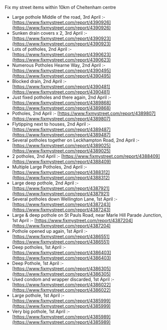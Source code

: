 Fix my street items within 10km of Cheltenham centre

<!-- fix_marker starts -->

- Large pothole Middle of the road, 3rd April :- [https://www.fixmystreet.com/report/4390926](https://www.fixmystreet.com/report/4390926)
- Sunken drain covers x 2, 3rd April :- [https://www.fixmystreet.com/report/4390923](https://www.fixmystreet.com/report/4390923)
- Lots of potholes, 2nd April :- [https://www.fixmystreet.com/report/4390623](https://www.fixmystreet.com/report/4390623)
- Numerous Potholes Hearne Way, 2nd April :- [https://www.fixmystreet.com/report/4390495](https://www.fixmystreet.com/report/4390495)
- Blocked drain, 2nd April :- [https://www.fixmystreet.com/report/4390481](https://www.fixmystreet.com/report/4390481)
- Just fixed potholes and there again, 2nd April :- [https://www.fixmystreet.com/report/4389868](https://www.fixmystreet.com/report/4389868)
- Potholes, 2nd April :- [https://www.fixmystreet.com/report/4389807](https://www.fixmystreet.com/report/4389807)
- Flytipping next to houses, 2nd April :- [https://www.fixmystreet.com/report/4389487](https://www.fixmystreet.com/report/4389487)
- Several potholes together on Leckhampton Road, 2nd April :- [https://www.fixmystreet.com/report/4389025](https://www.fixmystreet.com/report/4389025)
- 2 potholes, 2nd April :- [https://www.fixmystreet.com/report/4388409](https://www.fixmystreet.com/report/4388409)
- Multiple Large Potholes, 2nd April :- [https://www.fixmystreet.com/report/4388312](https://www.fixmystreet.com/report/4388312)
- Large deep pothole, 2nd April :- [https://www.fixmystreet.com/report/4387921](https://www.fixmystreet.com/report/4387921)
- Several potholes down Wellington Lane, 1st April :- [https://www.fixmystreet.com/report/4387243](https://www.fixmystreet.com/report/4387243)
- Large & deep pothole on St Pauls Road, near Marle Hill Parade Junction, 1st April :- [https://www.fixmystreet.com/report/4387204](https://www.fixmystreet.com/report/4387204)
- Pothole opened up again, 1st April :- [https://www.fixmystreet.com/report/4386551](https://www.fixmystreet.com/report/4386551)
- Deep potholes, 1st April :- [https://www.fixmystreet.com/report/4386403](https://www.fixmystreet.com/report/4386403)
- Deep Pothole, 1st April :- [https://www.fixmystreet.com/report/4386305](https://www.fixmystreet.com/report/4386305)
- Used condom and wrapper discarded, 1st April :- [https://www.fixmystreet.com/report/4386022](https://www.fixmystreet.com/report/4386022)
- Large pothole, 1st April :- [https://www.fixmystreet.com/report/4385999](https://www.fixmystreet.com/report/4385999)
- Very big pothole, 1st April :- [https://www.fixmystreet.com/report/4385989](https://www.fixmystreet.com/report/4385989)

<!-- fix_marker ends -->